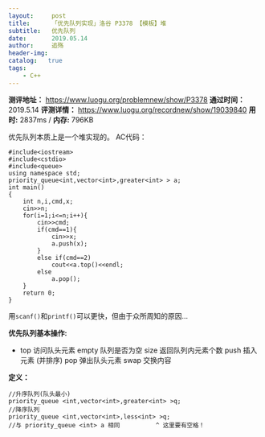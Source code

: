```yaml
---
layout:     post
title:      「优先队列实现」洛谷 P3378 【模板】堆
subtitle:   优先队列
date:       2019.05.14
author:     追殇
header-img: 
catalog:   true
tags:
    - C++
---
```

**测评地址：** https://www.luogu.org/problemnew/show/P3378
**通过时间：** 2019.5.14
**评测详情：** https://www.luogu.org/recordnew/show/19039840
**用时:** 2837ms / **内存:** 796KB

优先队列本质上是一个堆实现的。
AC代码：
```
#include<iostream>
#include<cstdio>
#include<queue>
using namespace std;
priority_queue<int,vector<int>,greater<int> > a;
int main()
{
    int n,i,cmd,x;
    cin>>n;
    for(i=1;i<=n;i++){
        cin>>cmd;
        if(cmd==1){
            cin>>x;
            a.push(x);
        }
        else if(cmd==2)
            cout<<a.top()<<endl;
        else
            a.pop();
    }
    return 0;
}

```
用`scanf()`和`printf()`可以更快，但由于众所周知的原因...

**优先队列基本操作:**
 - top 访问队头元素
empty 队列是否为空
size 返回队列内元素个数
push 插入元素 (并排序)
pop 弹出队头元素
swap 交换内容

**定义：**

    //升序队列(队头最小)
    priority_queue <int,vector<int>,greater<int> >q;
    //降序队列
    priority_queue <int,vector<int>,less<int> >q;
    //与 priority_queue <int> a 相同          ^ 这里要有空格！
